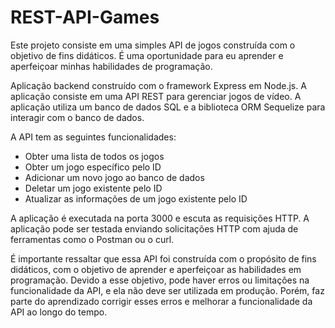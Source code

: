 # REST-API-Games


Este projeto consiste em uma simples API de jogos construída com o objetivo de fins didáticos. É uma oportunidade para eu aprender e aperfeiçoar minhas habilidades de programação.

Aplicação backend construído com o framework Express em Node.js. A aplicação consiste em uma API REST para gerenciar jogos de vídeo. A aplicação utiliza um banco de dados SQL e a biblioteca ORM Sequelize para interagir com o banco de dados.

A API tem as seguintes funcionalidades:
<ul>
<li>Obter uma lista de todos os jogos</li>
<li>Obter um jogo específico pelo ID</li>
<li>Adicionar um novo jogo ao banco de dados</li>
<li>Deletar um jogo existente pelo ID</li>
<li>Atualizar as informações de um jogo existente pelo ID</li>
</ul>
A aplicação é executada na porta 3000 e escuta as requisições HTTP. A aplicação pode ser testada enviando solicitações HTTP com ajuda de ferramentas como o Postman ou o curl.

É importante ressaltar que essa API foi construída com o propósito de fins didáticos, com o objetivo de aprender e aperfeiçoar as habilidades em programação. Devido a esse objetivo, pode haver erros ou limitações na funcionalidade da API, e ela não deve ser utilizada em produção. Porém, faz parte do aprendizado corrigir esses erros e melhorar a funcionalidade da API ao longo do tempo.
